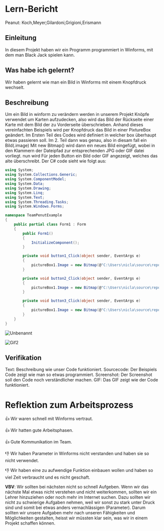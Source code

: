 # Lern-Bericht
Peanut: Koch,Meyer,Gilardoni,Grigioni,Erismann

## Einleitung

In diesem Projekt haben wir ein Programm programmiert in Winforms, mit dem man Black Jack spielen kann.

## Was habe ich gelernt?

 Wir haben gelernt wie man ein Bild in Winforms mit einem Knopfdruck wechselt.

## Beschreibung
Um ein Bild in winform zu verändern werden in unserem Projekt Knöpfe verwendet um Karten aufzudecken, also wird das Bild der Rückseite einer Karte mit dem Bild der zu Vorderseite überschrieben.
Anhand dieses vereinfachten Beispiels wird per Knopfdruck das Bild in einer PixtureBox geändert.
Im Ersten Teil des Codes wird definiert in welcher box überhaupt etwas passieren soll.
Im 2. Teil dann was genau, also in diesam fall ein Bild(.image)
Mit new Bitmap() wird dann ein neues Bild eingefügt, wobei in den Klammern der Dateipfad zur entsprechenden JPG oder GIF datei vorliegt.
nun wird Für jeden Button ein Bild oder GIF angezeigt, welches das alte überschreibt.
Der C# code sieht wie folgt aus:
```c#
using System;
using System.Collections.Generic;
using System.ComponentModel;
using System.Data;
using System.Drawing;
using System.Linq;
using System.Text;
using System.Threading.Tasks;
using System.Windows.Forms;

namespace TeamPenutExample
{
    public partial class Form1 : Form
    {
        public Form1()
        {
            InitializeComponent();
        }

        private void button1_Click(object sender, EventArgs e)
        {
            pictureBox1.Image = new Bitmap(@"C:\Users\nicla\source\repos\TeamPenutExample\Pic1.jpg");
        }

        private void button2_Click(object sender, EventArgs e)
        {
            pictureBox1.Image = new Bitmap(@"C:\Users\nicla\source\repos\TeamPenutExample\Pic2.jpg");
        }

        private void button3_Click(object sender, EventArgs e)
        {
            pictureBox1.Image = new Bitmap(@"C:\Users\nicla\source\repos\TeamPenutExample\Pic3.gif");
        }
    }
}

```
![Unbenannt](https://user-images.githubusercontent.com/79938743/208619919-4b060429-8480-4d05-8f25-aca3a46fdab4.png)

![Gif2](https://user-images.githubusercontent.com/79938743/208619842-db16314b-020c-4514-9cf0-635f2af4e447.gif)




## Verifikation
Text: Beschreibung wie unser Code funktioniert. 
Sourcecode: Der Beispiels Code zeigt wie man so etwas programmiert. 
Screenshot: Der Screenshot soll den Code noch verständlicher machen.
GIF: Das GIF zeigt wie der Code funktioniert.

# Reflektion zum Arbeitsprozess

👍 Wir waren schnell mit Winforms vertraut.

👍 Wir hatten gute Arbeitsphasen.

👍 Gute Kommunikation im Team.

👎 Wir haben Parameter in Winforms nicht verstanden und haben sie so nicht verwendet.

👎 Wir haben eine zu aufwendige Funktion einbauen wollen und haben so viel Zeit verbraucht und es nicht geschaft.


**VBV**: Wir sollten bei nächsten nicht so schnell Aufgeben. Wenn wir das nächste Mal etwas nicht verstehen und nicht weiterkommen, sollten wir ein Lehrer hinzuziehen oder noch mehr im Internet suchen. Dazu sollten wir nicht zu schwierige Aufgaben nehmen, weil wir sonst zu stark unter Druck sind und somit bei etwas anders vernachlässigen (Parameter). Darum sollten wir unsere Aufgaben mehr nach unseren Fähigkeiten und Möglichkeiten gestalten, heisst wir müssten klar sein, was wir in einem Projekt schaffen können.


